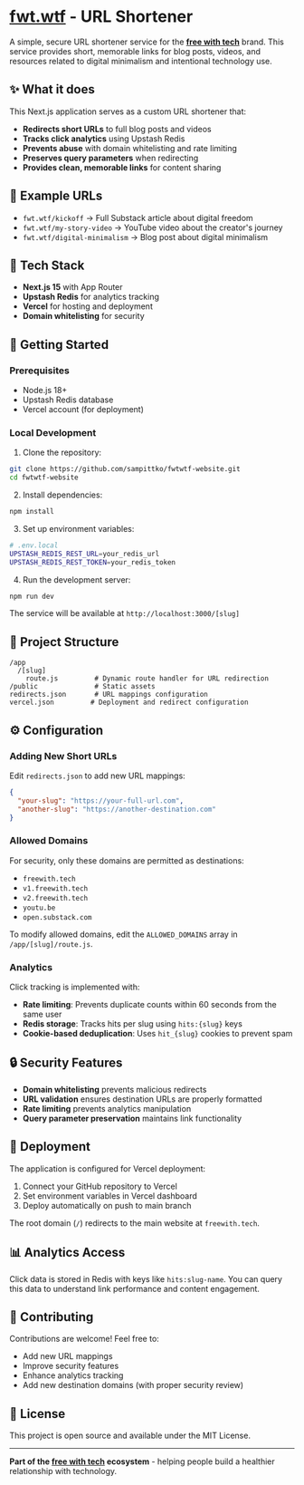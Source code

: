 # [fwt.wtf](https://fwt.wtf) - URL Shortener

A simple, secure URL shortener service for the [**free with tech**](https://freewith.tech) brand. This service provides short, memorable links for blog posts, videos, and resources related to digital minimalism and intentional technology use.

## ✨ What it does

This Next.js application serves as a custom URL shortener that:

- **Redirects short URLs** to full blog posts and videos
- **Tracks click analytics** using Upstash Redis
- **Prevents abuse** with domain whitelisting and rate limiting
- **Preserves query parameters** when redirecting
- **Provides clean, memorable links** for content sharing

## 🔗 Example URLs

- `fwt.wtf/kickoff` → Full Substack article about digital freedom
- `fwt.wtf/my-story-video` → YouTube video about the creator's journey
- `fwt.wtf/digital-minimalism` → Blog post about digital minimalism

## 🧱 Tech Stack

- **Next.js 15** with App Router
- **Upstash Redis** for analytics tracking
- **Vercel** for hosting and deployment
- **Domain whitelisting** for security

## 🚀 Getting Started

### Prerequisites

- Node.js 18+
- Upstash Redis database
- Vercel account (for deployment)

### Local Development

1. Clone the repository:
```bash
git clone https://github.com/sampittko/fwtwtf-website.git
cd fwtwtf-website
```

2. Install dependencies:
```bash
npm install
```

3. Set up environment variables:
```bash
# .env.local
UPSTASH_REDIS_REST_URL=your_redis_url
UPSTASH_REDIS_REST_TOKEN=your_redis_token
```

4. Run the development server:
```bash
npm run dev
```

The service will be available at `http://localhost:3000/[slug]`

## 📁 Project Structure

```
/app
  /[slug]
    route.js         # Dynamic route handler for URL redirection
/public              # Static assets
redirects.json       # URL mappings configuration
vercel.json         # Deployment and redirect configuration
```

## ⚙️ Configuration

### Adding New Short URLs

Edit `redirects.json` to add new URL mappings:

```json
{
  "your-slug": "https://your-full-url.com",
  "another-slug": "https://another-destination.com"
}
```

### Allowed Domains

For security, only these domains are permitted as destinations:
- `freewith.tech`
- `v1.freewith.tech`
- `v2.freewith.tech`
- `youtu.be`
- `open.substack.com`

To modify allowed domains, edit the `ALLOWED_DOMAINS` array in `/app/[slug]/route.js`.

### Analytics

Click tracking is implemented with:
- **Rate limiting**: Prevents duplicate counts within 60 seconds from the same user
- **Redis storage**: Tracks hits per slug using `hits:{slug}` keys
- **Cookie-based deduplication**: Uses `hit_{slug}` cookies to prevent spam

## 🔒 Security Features

- **Domain whitelisting** prevents malicious redirects
- **URL validation** ensures destination URLs are properly formatted
- **Rate limiting** prevents analytics manipulation
- **Query parameter preservation** maintains link functionality

## 🚀 Deployment

The application is configured for Vercel deployment:

1. Connect your GitHub repository to Vercel
2. Set environment variables in Vercel dashboard
3. Deploy automatically on push to main branch

The root domain (`/`) redirects to the main website at `freewith.tech`.

## 📊 Analytics Access

Click data is stored in Redis with keys like `hits:slug-name`. You can query this data to understand link performance and content engagement.

## 🤝 Contributing

Contributions are welcome! Feel free to:

- Add new URL mappings
- Improve security features
- Enhance analytics tracking
- Add new destination domains (with proper security review)

## 📄 License

This project is open source and available under the MIT License.

---

**Part of the [free with tech](https://freewith.tech) ecosystem** - helping people build a healthier relationship with technology.
